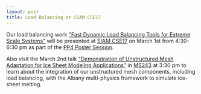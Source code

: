 ```yaml
---
layout: post
title: Load Balancing at SIAM CSE17
---
```


Our load balancing work ["Fast Dynamic Load Balancing Tools for Extreme Scale
Systems"](http://meetings.siam.org/sess/dsp_talk.cfm?p=83237) will be presented at [SIAM
CSE17](http://www.siam.org/meetings/cse17/) on March 1st from 4:30-6:30 pm as part
of the [PP4 Poster Session](http://meetings.siam.org/sess/dsp_programsess.cfm?sessioncode=62156).

Also visit the March 2nd talk ["Demonstration of Unstructured Mesh Adaptation
for Ice Sheet Modeling Applications"](http://meetings.siam.org/sess/dsp_talk.cfm?p=82627)
in [MS243](http://meetings.siam.org/sess/dsp_programsess.cfm?SESSIONCODE=60830)
at 3:30 pm to learn about the integration of our unstructured mesh components,
including load balancing, with the Albany multi-physics framework to simulate
ice-sheet melting.
